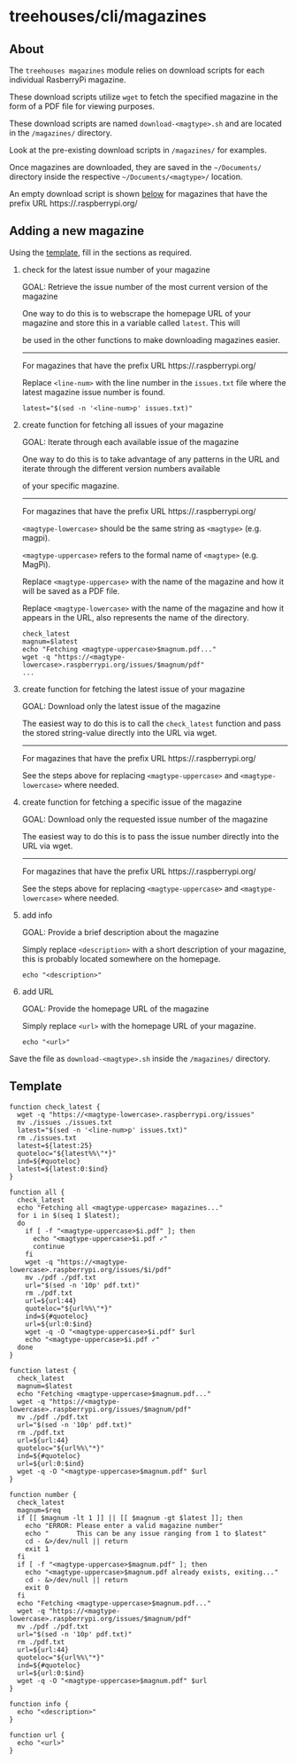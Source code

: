 # treehouses/cli/magazines

## About
The `treehouses magazines` module relies on download scripts for each individual RasberryPi magazine.

These download scripts utilize `wget` to fetch the specified magazine in the form of a PDF file for viewing purposes.

These download scripts are named `download-<magtype>.sh` and are located in the `/magazines/` directory.

Look at the pre-existing download scripts in `/magazines/` for examples.

Once magazines are downloaded, they are saved in the `~/Documents/` directory inside the respective `~/Documents/<magtype>/` location.

An empty download script is shown [below](#Template) for magazines that have the prefix URL https://<magtype>.raspberrypi.org/

## Adding a new magazine
Using the [template](#Template), fill in the sections as required.

1. check for the latest issue number of your magazine

   GOAL: Retrieve the issue number of the most current version of the magazine

   One way to do this is to webscrape the homepage URL of your magazine and store this in a variable called `latest`. This will

   be used in the other functions to make downloading magazines easier.

   ------------------------------------------------------------------------

   For magazines that have the prefix URL https://<magtype>.raspberrypi.org/
  
   Replace `<line-num>` with the line number in the `issues.txt` file where the latest magazine issue number is found.
   ```
   latest="$(sed -n '<line-num>p' issues.txt)"
   ```

1. create function for fetching all issues of your magazine

   GOAL: Iterate through each available issue of the magazine

   One way to do this is to take advantage of any patterns in the URL and iterate through the different version numbers available

   of your specific magazine. 

   ------------------------------------------------------------------------

   For magazines that have the prefix URL https://<magtype>.raspberrypi.org/

   `<magtype-lowercase>` should be the same string as `<magtype>` (e.g. magpi).

   `<magtype-uppercase>` refers to the formal name of `<magtype>`  (e.g. MagPi).

   Replace `<magtype-uppercase>` with the name of the magazine and how it will be saved as a PDF file.

   Replace `<magtype-lowercase>` with the name of the magazine and how it appears in the URL, also represents the name of the directory.

   ```
   check_latest
   magnum=$latest
   echo "Fetching <magtype-uppercase>$magnum.pdf..."
   wget -q "https://<magtype-lowercase>.raspberrypi.org/issues/$magnum/pdf"
   ...
   ```

1. create function for fetching the latest issue of your magazine

   GOAL: Download only the latest issue of the magazine

   The easiest way to do this is to call the `check_latest` function and pass the stored string-value directly into the URL via wget.

   ------------------------------------------------------------------------

   For magazines that have the prefix URL https://<magtype>.raspberrypi.org/

   See the steps above for replacing `<magtype-uppercase>` and `<magtype-lowercase>` where needed.

1. create function for fetching a specific issue of the magazine

   GOAL: Download only the requested issue number of the magazine

   The easiest way to do this is to pass the issue number directly into the URL via wget.

   ------------------------------------------------------------------------

   For magazines that have the prefix URL https://<magtype>.raspberrypi.org/

   See the steps above for replacing `<magtype-uppercase>` and `<magtype-lowercase>` where needed.

1. add info

   GOAL: Provide a brief description about the magazine

   Simply replace `<description>` with a short description of your magazine, this is probably located somewhere on the homepage.

   ```
   echo "<description>"
   ```

1. add URL

   GOAL: Provide the homepage URL of the magazine

   Simply replace `<url>` with the homepage URL of your magazine.

   ```
   echo "<url>"
   ```

Save the file as `download-<magtype>.sh` inside the `/magazines/` directory.

## Template
```
function check_latest {
  wget -q "https://<magtype-lowercase>.raspberrypi.org/issues"
  mv ./issues ./issues.txt
  latest="$(sed -n '<line-num>p' issues.txt)"
  rm ./issues.txt
  latest=${latest:25}
  quoteloc="${latest%%\"*}"
  ind=${#quoteloc}
  latest=${latest:0:$ind}
}

function all {
  check_latest
  echo "Fetching all <magtype-uppercase> magazines..."
  for i in $(seq 1 $latest);
  do
    if [ -f "<magtype-uppercase>$i.pdf" ]; then
      echo "<magtype-uppercase>$i.pdf ✓"
      continue
    fi
    wget -q "https://<magtype-lowercase>.raspberrypi.org/issues/$i/pdf"
    mv ./pdf ./pdf.txt
    url="$(sed -n '10p' pdf.txt)"
    rm ./pdf.txt
    url=${url:44}
    quoteloc="${url%%\"*}"
    ind=${#quoteloc}
    url=${url:0:$ind}
    wget -q -O "<magtype-uppercase>$i.pdf" $url
    echo "<magtype-uppercase>$i.pdf ✓"
  done
}

function latest {
  check_latest
  magnum=$latest
  echo "Fetching <magtype-uppercase>$magnum.pdf..."
  wget -q "https://<magtype-lowercase>.raspberrypi.org/issues/$magnum/pdf"
  mv ./pdf ./pdf.txt
  url="$(sed -n '10p' pdf.txt)"
  rm ./pdf.txt
  url=${url:44}
  quoteloc="${url%%\"*}"
  ind=${#quoteloc}
  url=${url:0:$ind}
  wget -q -O "<magtype-uppercase>$magnum.pdf" $url
}

function number {
  check_latest
  magnum=$req
  if [[ $magnum -lt 1 ]] || [[ $magnum -gt $latest ]]; then
    echo "ERROR: Please enter a valid magazine number"
    echo "       This can be any issue ranging from 1 to $latest"
    cd - &>/dev/null || return
    exit 1
  fi
  if [ -f "<magtype-uppercase>$magnum.pdf" ]; then
    echo "<magtype-uppercase>$magnum.pdf already exists, exiting..."
    cd - &>/dev/null || return
    exit 0
  fi
  echo "Fetching <magtype-uppercase>$magnum.pdf..."
  wget -q "https://<magtype-lowercase>.raspberrypi.org/issues/$magnum/pdf"
  mv ./pdf ./pdf.txt
  url="$(sed -n '10p' pdf.txt)"
  rm ./pdf.txt
  url=${url:44}
  quoteloc="${url%%\"*}"
  ind=${#quoteloc}
  url=${url:0:$ind}
  wget -q -O "<magtype-uppercase>$magnum.pdf" $url
}

function info {
  echo "<description>"
}

function url {
  echo "<url>"
}
```
